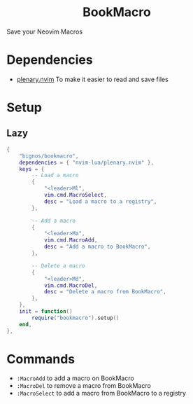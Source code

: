 <h1 align="center">
                                   BookMacro 
</h1>

Save your Neovim Macros

# Dependencies

- [plenary.nvim](https://github.com/nvim-lua/plenary.nvim) To make it easier to read and save files

# Setup

## Lazy

``` lua
{
	"bignos/bookmacro",
	dependencies = { "nvim-lua/plenary.nvim" },
	keys = {
		-- Load a macro
		{
			"<leader>Ml",
			vim.cmd.MacroSelect,
			desc = "Load a macro to a registry",
		},

		-- Add a macro
		{
			"<leader>Ma",
			vim.cmd.MacroAdd,
			desc = "Add a macro to BookMacro",
		},

		-- Delete a macro
		{
			"<leader>Md",
			vim.cmd.MacroDel,
			desc = "Delete a macro from BookMacro",
		},
	},
	init = function()
		require("bookmacro").setup()
	end,
},
```
# Commands

- `:MacroAdd` to add a macro on BookMacro
- `:MacroDel` to remove a macro from BookMacro
- `:MacroSelect` to add a macro from BookMacro to a registry
